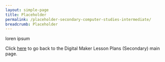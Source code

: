 ```yaml
---
layout: simple-page
title: Placeholder
permalink: /placeholder-secondary-computer-studies-intermediate/
breadcrumb: Placeholder
---
```


loren ipsum

Click [here](/in-schools/digital-maker/lesson-ideas-secondary/) to go back to the Digital Maker Lesson Plans (Secondary) main page.
